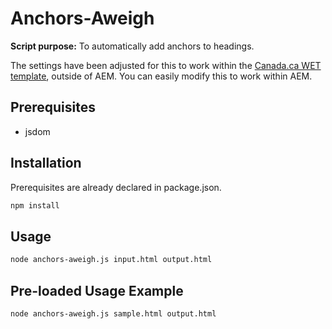 # Anchors-Aweigh
**Script purpose:** To automatically add anchors to headings.<br>

The settings have been adjusted for this to work within the [Canada.ca WET template](https://github.com/wet-boew/GCWeb/releases/tag/v8.1.0), outside of AEM. You can easily modify this to work within AEM.

## Prerequisites
* jsdom


## Installation
Prerequisites are already declared in package.json.
```sh
npm install
```

## Usage
```sh
node anchors-aweigh.js input.html output.html
```

## Pre-loaded Usage Example
```sh
node anchors-aweigh.js sample.html output.html
```